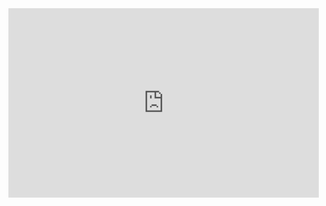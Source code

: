 
<html>
  <head>
    <iframe src="https://player.twitch.tv/?channel=vapormagik&parent=vapormagik.github.io" frameborder="0" allowfullscreen="true" scrolling="no" height="378" width="620"></iframe>
  </head>
  <body>
  </body>
</html>

